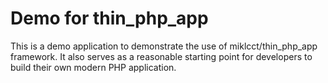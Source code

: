 # Demo for thin_php_app

This is a demo application to demonstrate the use of miklcct/thin_php_app framework. It also serves as a reasonable starting point for developers to build their own modern PHP application.

